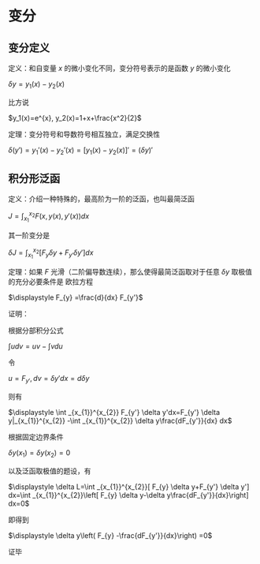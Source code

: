 # 变分

## 变分定义

定义：和自变量 $x$ 的微小变化不同，变分符号表示的是函数 $y$ 的微小变化

$\displaystyle \delta y=y_{1}( x) -y_{2}( x)$

比方说 

$y_1(x)=e^{x}, y_2(x)=1+x+\frac{x^2}{2}$

定理：变分符号和导数符号相互独立，满足交换性

$\displaystyle \delta ( y') =y_{1} '( x) -y_{2} '( x) =[ y_{1}( x) -y_{2}( x)] '=( \delta y) '$



## 积分形泛函

定义：介绍一种特殊的，最高阶为一阶的泛函，也叫最简泛函

$\displaystyle J=\int _{x_{1}}^{x_{2}} F( x,y( x) ,y'( x)) dx$

其一阶变分是

$\displaystyle \delta J=\int _{x_{1}}^{x_{2}}[ F_{y} \delta y+F_{y'} \delta y'] dx$



定理：如果 $\displaystyle F$ 光滑（二阶偏导数连续），那么使得最简泛函取对于任意 $\displaystyle \delta y$ 取极值的充分必要条件是 欧拉方程

$\displaystyle F_{y} =\frac{d}{dx} F_{y'}$

证明：

根据分部积分公式

$\displaystyle \int udv=uv-\int vdu$

令

$\displaystyle u=F_{y'} ,dv=\delta y'dx=d\delta y$

则有

$\displaystyle \int _{x_{1}}^{x_{2}} F_{y'} \delta y'dx=F_{y'} \delta y|_{x_{1}}^{x_{2}} -\int _{x_{1}}^{x_{2}} \delta y\frac{dF_{y'}}{dx} dx$

根据固定边界条件

$\displaystyle \delta y( x_{1}) =\delta y( x_{2}) =0$

以及泛函取极值的题设，有

$\displaystyle \delta L=\int _{x_{1}}^{x_{2}}[ F_{y} \delta y+F_{y'} \delta y'] dx=\int _{x_{1}}^{x_{2}}\left[ F_{y} \delta y-\delta y\frac{dF_{y'}}{dx}\right] dx=0$

即得到

$\displaystyle \delta y\left( F_{y} -\frac{dF_{y'}}{dx}\right) =0$

证毕